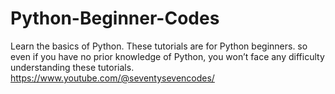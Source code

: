 # Python-Beginner-Codes
Learn the basics of Python. These tutorials are for Python beginners. so even if you have no prior knowledge of Python, you won’t face any difficulty understanding these tutorials.
https://www.youtube.com/@seventysevencodes/
